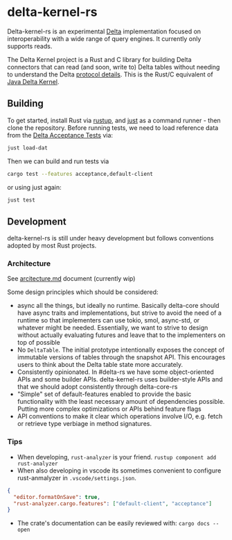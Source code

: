 # delta-kernel-rs

Delta-kernel-rs is an experimental [Delta][delta] implementation focused on
interoperability with a wide range of query engines. It currently only supports
reads.

The Delta Kernel project is a Rust and C library for building Delta connectors that
can read (and soon, write to) Delta tables without needing to understand the Delta
[protocol details][delta-protocol]. This is the Rust/C equivalent of [Java Delta Kernel][java-kernel].

## Building

To get started, install Rust via [rustup], and [just] as a command runner - then clone the repository.
Before running tests, we need to load reference data from the [Delta Acceptance Tests][dat] via:

```sh
just load-dat
```

Then we can build and run tests via

```sh
cargo test --features acceptance,default-client
```

or using just again:

```sh
just test
```

## Development

delta-kernel-rs is still under heavy development but follows conventions
adopted by most Rust projects.

### Architecture

See [arcitecture.md](doc/architecture.md) document (currently wip)

Some design principles which should be considered:

- async all the things, but ideally no runtime. Basically delta-core should
  have async traits and implementations, but strive to avoid the need of a
  runtime so that implementers can use tokio, smol, async-std, or whatever
  might be needed. Essentially, we want to strive to design without actually
  evaluating futures and leave that to the implementers on top of possible
- No `DeltaTable`. The initial prototype intentionally exposes the concept of
  immutable versions of tables through the snapshot API. This encourages users
  to think about the Delta table state more accurately.
- Consistently opinionated. In #delta-rs we have some object-oriented APIs and
  some builder APIs. delta-kernel-rs uses builder-style APIs and that we should
  adopt consistently through delta-core-rs
- "Simple" set of default-features enabled to provide the basic functionality
  with the least necessary amount of dependencies possible. Putting more
  complex optimizations or APIs behind feature flags
- API conventions to make it clear which operations involve I/O, e.g. fetch or
  retrieve type verbiage in method signatures.

### Tips

- When developing, `rust-analyzer` is your friend. `rustup component add rust-analyzer`
- When also developing in vscode its sometimes convenient to configure rust-anmalyzer
  in `.vscode/settings.json`.

```json
{
  "editor.formatOnSave": true,
  "rust-analyzer.cargo.features": ["default-client", "acceptance"]
}
```

- The crate's documentation can be easily reviewed with: `cargo docs --open`

[delta]: https://delta.io
[delta-protocol]: https://github.com/delta-io/delta/blob/master/PROTOCOL.md
[delta-github]: https://github.com/delta-io/delta
[java-kernel]: https://github.com/delta-io/delta/tree/master/kernel
[rustup]: https://rustup.rs
[architecture.md]: https://github.com/delta-incubator/delta-kernel-rs/tree/master/architecture.md
[dat]: https://github.com/delta-incubator/dat
[just]: https://github.com/casey/just
